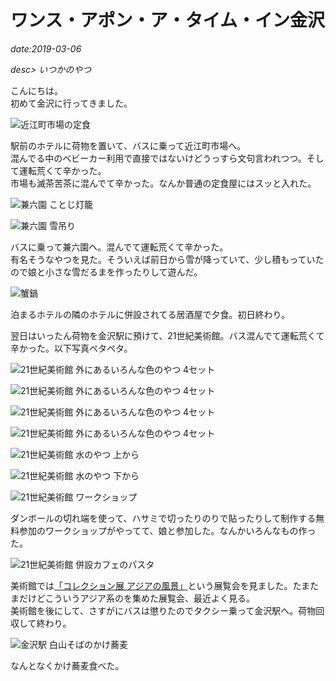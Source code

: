 # ワンス・アポン・ア・タイム・イン金沢

*date:2019-03-06*

*desc> いつかのやつ*

こんにちは。  
初めて金沢に行ってきました。

![近江町市場の定食](https://lh3.googleusercontent.com/pw/AM-JKLWTWoXEKztoPCXPP-E4TZ6DCaqABCHJX6VvwRJwusi1NKWUm80oSzAPSIXRF3VDa4Wo6qS61YW4wO-ShsVp2BMUA-Cr8lB5mAl3p7rM2dmFq_wyy3_UKw-RqV8aDzI0JaM16gQsjY7tCcYd8RjSKh7fmA=w780-h1040)

駅前のホテルに荷物を置いて、バスに乗って近江町市場へ。  
混んでる中のベビーカー利用で直接ではないけどうっすら文句言われつつ。そして運転荒くて辛かった。  
市場も滅茶苦茶に混んでて辛かった。なんか普通の定食屋にはスッと入れた。

![兼六園 ことじ灯籠](https://lh3.googleusercontent.com/pw/AM-JKLVKYO92PF6yy40MODplyugjrJneSHwbiD0BP6Y-KRf8JBvN3_Xk876802qifO7ngE29Al2-BCy185-LMFC3KtZEFdvC6X6WEqtU-z24k6UD2ZsFAYAXUdALxZEteTZQOCrPpAiWwQERsFNVuoub1ahPdA=w780-h1040)

![兼六園 雪吊り](https://lh3.googleusercontent.com/pw/AM-JKLUgg3iTRezmvkKRgI7RiZN94zyEmObCCjSXEzu__QQ4ORSfpWlyQ286v7qbOBcTfuiyu-QbTNzSI-JJYvP4UUSZV-m7XODY0UrlA1CGPy2VHUbka5aaz0pxFZc71I_2dB63MT0aZn2YyYy6hsfNwwdeRw=w780-h1040)

バスに乗って兼六園へ。混んでて運転荒くて辛かった。  
有名そうなやつを見た。そういえば前日から雪が降っていて、少し積もっていたので娘と小さな雪だるまを作ったりして遊んだ。

![蟹鍋](https://lh3.googleusercontent.com/pw/AM-JKLUBehSwfADG65PmPb70I54KfHQ73LHKE-1um80U750IlW7cTsoDhjq9zdz3CqQ2lxlDGSQQFTrPqhCC7TJRA03koi9WYonOctJZ3aDCEdk2wGe8czwvKS9zFgp5x_13Nsnlvr3xkEfWtbH88YTet_BzDA=w780-h1040)

泊まるホテルの隣のホテルに併設されてる居酒屋で夕食。初日終わり。

翌日はいったん荷物を金沢駅に預けて、21世紀美術館。バス混んでて運転荒くて辛かった。以下写真ペタペタ。

![21世紀美術館 外にあるいろんな色のやつ 4セット](https://lh3.googleusercontent.com/pw/AM-JKLWij9IgHPMUR7-ayn1WN9zv4-Hgvm47pAbU_0KbQ8iqz3kR3IUQK3A75C-KUt-1EME6zMymmizXFaDLZN97F0jPPcBpf4MtlxPrgkd2E0WcNbf8K-jpGzq8b086xWFqq1sEIMEHqmTfzdt8j4ske4Hxvw=w780-h1040)

![21世紀美術館 外にあるいろんな色のやつ 4セット](https://lh3.googleusercontent.com/pw/AM-JKLVMwzPwkFXiS0RWVOaqZKOR3w0lw5eRHYFVjLs_-WbwrRtWTQ4oUauzke8nB1cOcnbPWlnpkc76JhpaS1tP9JXkBxcCdkqeZnqvjdl-_0BYAc2ODXOa-u-R4xw6Nr2bSE7KcFNvnWnmaNAeNosUacqP3w=w780-h1040)

![21世紀美術館 外にあるいろんな色のやつ 4セット](https://lh3.googleusercontent.com/pw/AM-JKLW7ldXQSzh-s__dJCWQsEMj-qDcnv0IMOONR0KQcu9N09bTkPPTRL_OCZJCSCgfzL3pkwYLvcCSCi332RdQ_8Tt_exWGEke8M5ZtQ0fIJyp52hklnRtOSxnYDsdHVbaQGPUnpyo20_MZuFYWTFO3pPgHw=w780-h1040)

![21世紀美術館 外にあるいろんな色のやつ 4セット](https://lh3.googleusercontent.com/pw/AM-JKLWtFD7yrMYriTas3kPeF7BdZ8N2qmnFUd7bX9ngfWRHzjk7mlTQoN_7a2K70SiyrEGOYc8hE7ROXPMApyElCdsNCuX5kpHaY2pJOnslctJyOckhJVxNgvnaTrjsg8Hi7HXOJsMqhUdA3WHZEADVgQp_2Q=w780-h585)

![21世紀美術館 水のやつ 上から](https://lh3.googleusercontent.com/pw/AM-JKLU3svSzMxk_pIBrVqz6PbDiI9qx9VK14aqVZtmHuGvlEcCrZO0leRbN0hg4kyHfLhdOTWQY3xecZaftiNJnGkbWv3dBdSBb9UAgw1iT7v-lrdPjl8dSmvQF4k5yhMhATWzOv9yw1Lb4Kjotx5ZGMPmjXQ=w780-h1040)

![21世紀美術館 水のやつ 下から](https://lh3.googleusercontent.com/pw/AM-JKLW6zJd69vsAZ_NGtgvwMwLJj9oni2IDKTnwy7ndfO9yDYntAmP3IqQ0FmjB7eDP09MjamA_Pg4WFq1jtfA20Ch357QIlFGNuYdNgO_-Ye54BwerEE3lEmzYl46KqdLJcqI5Jx7oWupKvKx10Y-gnlt3xA=w780-h1040)

![21世紀美術館 ワークショップ](https://lh3.googleusercontent.com/pw/AM-JKLUNlezDagfF9Mg2aOmzwhHp3TQZOzamoBL2CpHSzEHJ6Nn_g0YbnyTVyW26k6j2d5Rb87BuwztAXe-hVJ3TZXC00NBfJoubuRCRPxPHFRESPp8OrZ1FgqKHDjDanXcGoMWol6e4HcBO5fRBviyqgjqLUQ=w780-h585)

ダンボールの切れ端を使って、ハサミで切ったりのりで貼ったりして制作する無料参加のワークショップがやってて、娘と参加した。なんかいろんなもの作った。

![21世紀美術館 併設カフェのパスタ](https://lh3.googleusercontent.com/pw/AM-JKLUI9r6pwjc-0dqQ50xHsWcEjdr9piU_OtOO3g8oeuf40_UtIj86QCpNWEWuyWjTXd2NUOrS4mbagDGxH1rAD36ASn2p5Lu28VWHWISDEn7vKcfiND9OeB-XCfNJ-SwaakIkVRvzrZkCR6-cwPaNwe8osQ=w780-h1040)

美術館では[「コレクション展 アジアの風景」](https://www.kanazawa21.jp/data_list.php?g=45&d=1762)という展覧会を見ました。たまたまだけどこういうアジア系のを集めた展覧会、最近よく見る。  
美術館を後にして、さすがにバスは懲りたのでタクシー乗って金沢駅へ。荷物回収して終わり。

![金沢駅 白山そばのかけ蕎麦](https://lh3.googleusercontent.com/pw/AM-JKLXc-0AhV47Te14pDWPv2b2sqipRFB_juiQSLrNd-9YVsLyHLlqSoclCoByqOKivFh6adQBQNfna52mZjiJZ6PvqqcYwBxwlotbS8U_5JDXdfk2Vgb1SwKQgr4vnhYVA22YoN7V5--kUO9SO1DzY-XsSow=w780-h1040)

なんとなくかけ蕎麦食べた。
